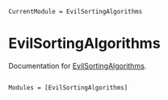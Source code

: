 ```@meta
CurrentModule = EvilSortingAlgorithms
```

# EvilSortingAlgorithms

Documentation for [EvilSortingAlgorithms](https://github.com/LilithHafner/EvilSortingAlgorithms.jl).

```@index
```

```@autodocs
Modules = [EvilSortingAlgorithms]
```
